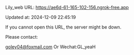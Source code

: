 Lily_web URL: https://ae6d-61-165-102-156.ngrok-free.app

Updated at: 2024-12-09 22:45:19

If you cannot open this URL, the server might be down.

Please contact: 

goley04@foxmail.com Or Wechat:GL_yeaH